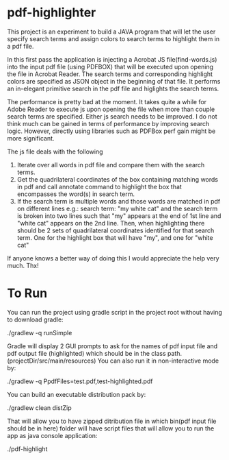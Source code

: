 pdf-highlighter
===============

This project is an experiment to build a JAVA program that will let the user specify search terms and assign colors to search terms to highlight them in a pdf file.

In this first pass the application is injecting a Acrobat JS file(find-words.js) into the input pdf file (using PDFBOX) that will be executed upon opening the file in Acrobat Reader. The search terms and corresponding highlight colors are specified as JSON object in the beginning of that file. It performs an in-elegant primitive search in the pdf file and higlights the search terms. 

The performance is pretty bad at the moment. It takes quite a while for Adobe Reader to execute js upon opening the file when more than couple search terms are specified. Either js search needs to be improved. I do not think much can be gained in terms of performance by improving search logic. However, directly using libraries such as PDFBox perf gain might be more significant. 

The js file deals with the following

1. Iterate over all words in pdf file and compare them with the search terms.
2. Get the quadrilateral coordinates of the box containing matching words in pdf and call annotate command to highlight the box that encompasses the word(s) in search term.
3. If the search term is multiple words and those words are matched in pdf on different lines 
    e.g.: search term: "my white cat" and the search term is broken into two lines such that "my" appears at the end of 1st line and "white cat" appears on the 2nd line. Then, when highlighting there should be 2 sets of quadrilateral coordinates identified for that search term. One for the highlight box that will have "my", and one for "white cat"

If anyone knows a better way of doing this I would appreciate the help very much. Thx!


To Run
======

You can run the project using gradle script in the project root without having to download gradle:

./gradlew -q runSimple

Gradle will display 2 GUI prompts to ask for the names of pdf input file and pdf output file (highlighted) which should be in the class path. (projectDir/src/main/resources) You can also run it in non-interactive mode by:

./gradlew -q PpdfFiles=test.pdf,test-highlighted.pdf

You can build an executable distribution pack by:

./gradlew clean distZip

That will allow you to have zipped ditribution file in which bin(pdf input file should be in here) folder will have script files that will allow you to run the app as java console application:

./pdf-highlight
